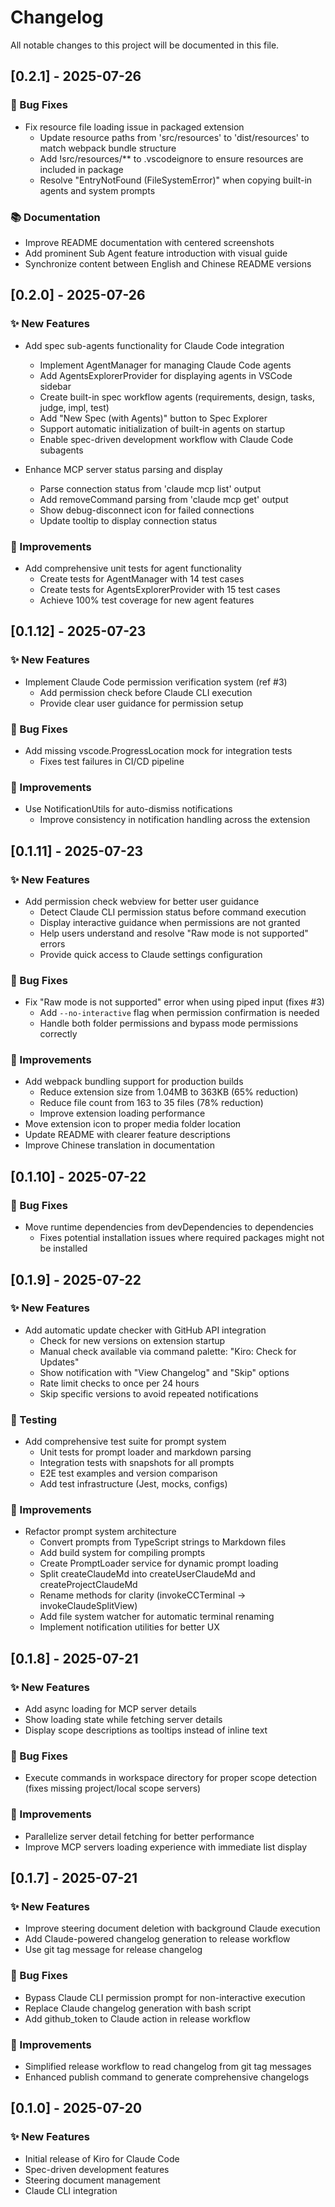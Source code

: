 # Changelog

All notable changes to this project will be documented in this file.

## [0.2.1] - 2025-07-26

### 🐛 Bug Fixes

- Fix resource file loading issue in packaged extension
  - Update resource paths from 'src/resources' to 'dist/resources' to match webpack bundle structure
  - Add !src/resources/** to .vscodeignore to ensure resources are included in package
  - Resolve "EntryNotFound (FileSystemError)" when copying built-in agents and system prompts

### 📚 Documentation

- Improve README documentation with centered screenshots
- Add prominent Sub Agent feature introduction with visual guide
- Synchronize content between English and Chinese README versions

## [0.2.0] - 2025-07-26

### ✨ New Features

- Add spec sub-agents functionality for Claude Code integration
  - Implement AgentManager for managing Claude Code agents
  - Add AgentsExplorerProvider for displaying agents in VSCode sidebar
  - Create built-in spec workflow agents (requirements, design, tasks, judge, impl, test)
  - Add "New Spec (with Agents)" button to Spec Explorer
  - Support automatic initialization of built-in agents on startup
  - Enable spec-driven development workflow with Claude Code subagents

- Enhance MCP server status parsing and display
  - Parse connection status from 'claude mcp list' output
  - Add removeCommand parsing from 'claude mcp get' output
  - Show debug-disconnect icon for failed connections
  - Update tooltip to display connection status

### 🔧 Improvements

- Add comprehensive unit tests for agent functionality
  - Create tests for AgentManager with 14 test cases
  - Create tests for AgentsExplorerProvider with 15 test cases
  - Achieve 100% test coverage for new agent features

## [0.1.12] - 2025-07-23

### ✨ New Features

- Implement Claude Code permission verification system (ref #3)
  - Add permission check before Claude CLI execution
  - Provide clear user guidance for permission setup

### 🐛 Bug Fixes

- Add missing vscode.ProgressLocation mock for integration tests
  - Fixes test failures in CI/CD pipeline

### 🔧 Improvements

- Use NotificationUtils for auto-dismiss notifications
  - Improve consistency in notification handling across the extension

## [0.1.11] - 2025-07-23

### ✨ New Features

- Add permission check webview for better user guidance
  - Detect Claude CLI permission status before command execution
  - Display interactive guidance when permissions are not granted
  - Help users understand and resolve "Raw mode is not supported" errors
  - Provide quick access to Claude settings configuration

### 🐛 Bug Fixes

- Fix "Raw mode is not supported" error when using piped input (fixes #3)
  - Add `--no-interactive` flag when permission confirmation is needed
  - Handle both folder permissions and bypass mode permissions correctly

### 🔧 Improvements

- Add webpack bundling support for production builds
  - Reduce extension size from 1.04MB to 363KB (65% reduction)
  - Reduce file count from 163 to 35 files (78% reduction)
  - Improve extension loading performance
- Move extension icon to proper media folder location
- Update README with clearer feature descriptions
- Improve Chinese translation in documentation

## [0.1.10] - 2025-07-22

### 🐛 Bug Fixes

- Move runtime dependencies from devDependencies to dependencies
  - Fixes potential installation issues where required packages might not be installed

## [0.1.9] - 2025-07-22

### ✨ New Features

- Add automatic update checker with GitHub API integration
  - Check for new versions on extension startup
  - Manual check available via command palette: "Kiro: Check for Updates"
  - Show notification with "View Changelog" and "Skip" options
  - Rate limit checks to once per 24 hours
  - Skip specific versions to avoid repeated notifications

### 🧪 Testing

- Add comprehensive test suite for prompt system
  - Unit tests for prompt loader and markdown parsing
  - Integration tests with snapshots for all prompts
  - E2E test examples and version comparison
  - Add test infrastructure (Jest, mocks, configs)

### 🔧 Improvements

- Refactor prompt system architecture
  - Convert prompts from TypeScript strings to Markdown files
  - Add build system for compiling prompts
  - Create PromptLoader service for dynamic prompt loading
  - Split createClaudeMd into createUserClaudeMd and createProjectClaudeMd
  - Rename methods for clarity (invokeCCTerminal → invokeClaudeSplitView)
  - Add file system watcher for automatic terminal renaming
  - Implement notification utilities for better UX

## [0.1.8] - 2025-07-21

### ✨ New Features

- Add async loading for MCP server details
- Show loading state while fetching server details
- Display scope descriptions as tooltips instead of inline text

### 🐛 Bug Fixes

- Execute commands in workspace directory for proper scope detection (fixes missing project/local scope servers)

### 🔧 Improvements

- Parallelize server detail fetching for better performance
- Improve MCP servers loading experience with immediate list display

## [0.1.7] - 2025-07-21

### ✨ New Features

- Improve steering document deletion with background Claude execution
- Add Claude-powered changelog generation to release workflow
- Use git tag message for release changelog

### 🐛 Bug Fixes

- Bypass Claude CLI permission prompt for non-interactive execution
- Replace Claude changelog generation with bash script
- Add github_token to Claude action in release workflow

### 🔧 Improvements

- Simplified release workflow to read changelog from git tag messages
- Enhanced publish command to generate comprehensive changelogs

## [0.1.0] - 2025-07-20

### ✨ New Features

- Initial release of Kiro for Claude Code
- Spec-driven development features
- Steering document management
- Claude CLI integration
